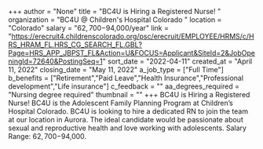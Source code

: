 +++
author = "None"
title = "BC4U is Hiring a Registered Nurse! "
organization = "BC4U @ Children's Hospital Colorado "
location = "Colorado"
salary = "$62,700-$94,000/year"
link = "https://erecruit4.childrenscolorado.org/psc/erecruit/EMPLOYEE/HRMS/c/HRS_HRAM_FL.HRS_CG_SEARCH_FL.GBL?Page=HRS_APP_JBPST_FL&Action=U&FOCUS=Applicant&SiteId=2&JobOpeningId=72640&PostingSeq=1"
sort_date = "2022-04-11"
created_at = "April 11, 2022"
closing_date = "May 11, 2022"
a_job_type = ["Full Time"]
b_benefits = ["Retirement","Paid Leave","Health Insurance","Professional development","Life insurance"]
c_feedback = ""
aa_degrees_required = "Nursing degree required"
thumbnail = ""
+++
BC4U is Hiring a Registered Nurse! 
BC4U is the Adolescent Family Planning Program at Children’s Hospital Colorado. BC4U is looking to hire a dedicated RN to join the team at our location in Aurora.  The ideal candidate would be passionate about sexual and reproductive health and love working with adolescents. Salary Range: $62,700-$94,000. 